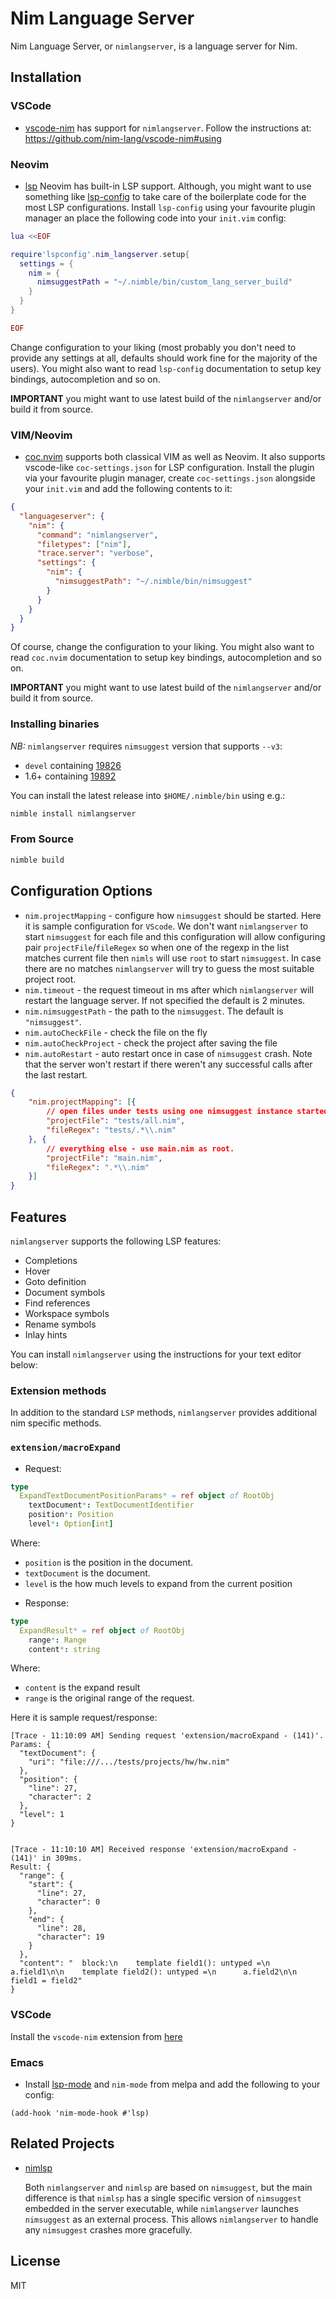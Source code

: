 # Nim Language Server

Nim Language Server, or `nimlangserver`, is a language server for Nim.

## Installation
### VSCode
- [vscode-nim](https://github.com/nim-lang/vscode-nim) has support for `nimlangserver`. Follow the instructions at:
https://github.com/nim-lang/vscode-nim#using

### Neovim
- [lsp](https://neovim.io/doc/user/lsp.html) Neovim has built-in LSP support. Although, you might want to use something like [lsp-config](https://github.com/neovim/nvim-lspconfig) to take care of the boilerplate code for the most LSP configurations. Install `lsp-config` using your favourite plugin manager an place the following code into your `init.vim` config:
```lua
lua <<EOF

require'lspconfig'.nim_langserver.setup{
  settings = {
    nim = {
      nimsuggestPath = "~/.nimble/bin/custom_lang_server_build"
    }
  }
}

EOF
```
Change configuration to your liking (most probably you don't need to provide any settings at all, defaults should work fine for the majority of the users). You might also want to read `lsp-config` documentation to setup key bindings, autocompletion and so on.

**IMPORTANT** you might want to use latest build of the `nimlangserver` and/or build it from source.

### VIM/Neovim
- [coc.nvim](https://github.com/neoclide/coc.nvim) supports both classical VIM as well as Neovim. It also supports vscode-like `coc-settings.json` for LSP configuration. Install the plugin via your favourite plugin manager, create `coc-settings.json` alongside your `init.vim` and add the following contents to it:
```json
{
  "languageserver": {
    "nim": {
      "command": "nimlangserver",
      "filetypes": ["nim"],
      "trace.server": "verbose",
      "settings": {
        "nim": {
          "nimsuggestPath": "~/.nimble/bin/nimsuggest"
        }
      }
    }
  }
}
```
Of course, change the configuration to your liking. You might also want to read `coc.nvim` documentation to setup key bindings, autocompletion and so on.

**IMPORTANT** you might want to use latest build of the `nimlangserver` and/or build it from source.

### Installing binaries

_NB:_ `nimlangserver` requires `nimsuggest` version that supports `--v3`:
- `devel` containing [19826](https://github.com/nim-lang/Nim/pull/19826)
- 1.6+ containing [19892](https://github.com/nim-lang/Nim/pull/19892)

You can install the latest release into `$HOME/.nimble/bin` using e.g.:

```sh
nimble install nimlangserver
```

### From Source

```bash
nimble build
```

## Configuration Options

- `nim.projectMapping` - configure how `nimsuggest` should be started. Here it is sample configuration for `VScode`. We don't want `nimlangserver` to start `nimsuggest` for each file and this configuration will allow configuring pair `projectFile`/`fileRegex` so when one of the regexp in the list matches current file
  then `nimls` will use `root` to start `nimsuggest`. In case there are no matches `nimlangserver` will try to guess the most suitable project root.
- `nim.timeout` - the request timeout in ms after which `nimlangserver` will restart the language server. If not specified the default is 2 minutes.
- `nim.nimsuggestPath` - the path to the `nimsuggest`. The default is `"nimsuggest"`.
- `nim.autoCheckFile` - check the file on the fly
- `nim.autoCheckProject` - check the project after saving the file
- `nim.autoRestart` - auto restart once in case of `nimsuggest` crash. Note that
  the server won't restart if there weren't any successful calls after the last
  restart.

``` json
{
    "nim.projectMapping": [{
        // open files under tests using one nimsuggest instance started with root = test/all.nim
        "projectFile": "tests/all.nim",
        "fileRegex": "tests/.*\\.nim"
    }, {
        // everything else - use main.nim as root.
        "projectFile": "main.nim",
        "fileRegex": ".*\\.nim"
    }]
}
```

## Features

`nimlangserver` supports the following LSP features:

- Completions
- Hover
- Goto definition
- Document symbols
- Find references
- Workspace symbols
- Rename symbols
- Inlay hints

You can install `nimlangserver` using the instructions for your text editor below:

### Extension methods
In addition to the standard `LSP` methods, `nimlangserver` provides additional nim specific methods.

### `extension/macroExpand`

* Request:
```nim
type
  ExpandTextDocumentPositionParams* = ref object of RootObj
    textDocument*: TextDocumentIdentifier
    position*: Position
    level*: Option[int]
```
Where:
- `position` is the position in the document.
- `textDocument` is the document.
- `level` is the how much levels to expand from the current position

* Response:
``` nim
type
  ExpandResult* = ref object of RootObj
    range*: Range
    content*: string
```
Where:
- `content` is the expand result
- `range` is the original range of the request.

Here it is sample request/response:

```
[Trace - 11:10:09 AM] Sending request 'extension/macroExpand - (141)'.
Params: {
  "textDocument": {
    "uri": "file:///.../tests/projects/hw/hw.nim"
  },
  "position": {
    "line": 27,
    "character": 2
  },
  "level": 1
}


[Trace - 11:10:10 AM] Received response 'extension/macroExpand - (141)' in 309ms.
Result: {
  "range": {
    "start": {
      "line": 27,
      "character": 0
    },
    "end": {
      "line": 28,
      "character": 19
    }
  },
  "content": "  block:\n    template field1(): untyped =\n      a.field1\n\n    template field2(): untyped =\n      a.field2\n\n    field1 = field2"
}

```

### VSCode

Install the `vscode-nim` extension from [here](https://github.com/nim-lang/vscode-nim)

### Emacs

- Install [lsp-mode](https://github.com/emacs-lsp/lsp-mode) and `nim-mode` from melpa and add the following to your
  config:

``` elisp
(add-hook 'nim-mode-hook #'lsp)
```

## Related Projects

- [nimlsp](https://github.com/PMunch/nimlsp)

   Both `nimlangserver` and `nimlsp` are based on `nimsuggest`, but the main
   difference is that `nimlsp` has a single specific version of `nimsuggest`
   embedded in the server executable, while `nimlangserver` launches `nimsuggest`
   as an external process. This allows `nimlangserver` to handle any `nimsuggest`
   crashes more gracefully.

## License

MIT
